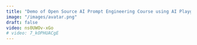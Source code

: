 ```yaml
---
title: "Demo of Open Source AI Prompt Engineering Course using AI Playground & AI App"	description: "Demo of Prompt Engineering course by Sugarcane AI's open source AI Playground using npm like Prompt Pacakage and Micro LLM"
image: "/images/avatar.png"
draft: false
video: ns0UWOv-xGo
# video: 7_kOPHUACgE
---
```


